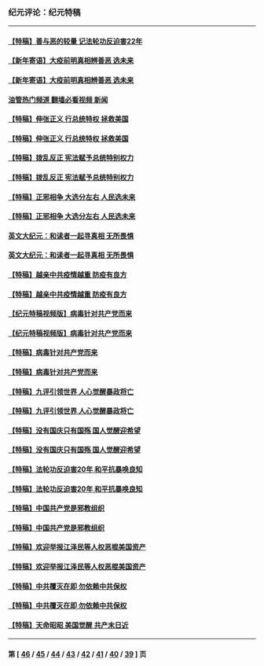 ### 纪元评论：纪元特稿
---
#### [【特稿】善与恶的较量 记法轮功反迫害22年](../../pages/nsc424/n13086597.md?08150330) 
#### [【新年寄语】大疫前明真相辨善恶 选未来](../../pages/nsc424/n12660855.md?08150330) 
#### [【新年寄语】大疫前明真相辨善恶 选未来](../../pages/nsc424/n12660855.md?08150330) 
#### [油管热门频道 翻墙必看视频 新闻](ok?08150330)
#### [【特稿】伸张正义 行总统特权 拯救美国](../../pages/nsc424/n12616806.md?08150330) 
#### [【特稿】伸张正义 行总统特权 拯救美国](../../pages/nsc424/n12616806.md?08150330) 
#### [【特稿】拨乱反正 宪法赋予总统特别权力](../../pages/nsc424/n12598306.md?08150330) 
#### [【特稿】拨乱反正 宪法赋予总统特别权力](../../pages/nsc424/n12598306.md?08150330) 
#### [【特稿】正邪相争 大选分左右 人民选未来](../../pages/nsc424/n12545208.md?08150330) 
#### [【特稿】正邪相争 大选分左右 人民选未来](../../pages/nsc424/n12545208.md?08150330) 
#### [英文大纪元：和读者一起寻真相 无所畏惧](../../pages/nsc424/n12542027.md?08150330) 
#### [英文大纪元：和读者一起寻真相 无所畏惧](../../pages/nsc424/n12542027.md?08150330) 
#### [【特稿】越亲中共疫情越重 防疫有良方](../../pages/nsc424/n12042989.md?08150330) 
#### [【特稿】越亲中共疫情越重 防疫有良方](../../pages/nsc424/n12042989.md?08150330) 
#### [【纪元特稿视频版】病毒针对共产党而来](../../pages/nsc424/n11977328.md?08150330) 
#### [【纪元特稿视频版】病毒针对共产党而来](../../pages/nsc424/n11977328.md?08150330) 
#### [【特稿】病毒针对共产党而来](../../pages/nsc424/n11928818.md?08150330) 
#### [【特稿】病毒针对共产党而来](../../pages/nsc424/n11928818.md?08150330) 
#### [【特稿】九评引领世界 人心觉醒暴政将亡](../../pages/nsc424/n11660496.md?08150330) 
#### [【特稿】九评引领世界 人心觉醒暴政将亡](../../pages/nsc424/n11660496.md?08150330) 
#### [【特稿】没有国庆只有国殇 国人觉醒迎希望](../../pages/nsc424/n11549354.md?08150330) 
#### [【特稿】没有国庆只有国殇 国人觉醒迎希望](../../pages/nsc424/n11549354.md?08150330) 
#### [【特稿】法轮功反迫害20年 和平抗暴唤良知](../../pages/nsc424/n11389135.md?08150330) 
#### [【特稿】法轮功反迫害20年 和平抗暴唤良知](../../pages/nsc424/n11389135.md?08150330) 
#### [【特稿】中国共产党是邪教组织](../../pages/nsc424/n11355551.md?08150330) 
#### [【特稿】中国共产党是邪教组织](../../pages/nsc424/n11355551.md?08150330) 
#### [【特稿】欢迎举报江泽民等人权恶棍美国资产](../../pages/nsc424/n11303040.md?08150330) 
#### [【特稿】欢迎举报江泽民等人权恶棍美国资产](../../pages/nsc424/n11303040.md?08150330) 
#### [【特稿】中共覆灭在即 勿依赖中共保权](../../pages/nsc424/n11278510.md?08150330) 
#### [【特稿】中共覆灭在即 勿依赖中共保权](../../pages/nsc424/n11278510.md?08150330) 
#### [【特稿】天命昭昭 美国觉醒 共产末日近](../../pages/nsc424/n11150259.md?08150330) 

---
#### 第 [ [46](./46.md?08150330) / [45](./45.md?08150330) / [44](./44.md?08150330) / [43](./43.md?08150330) / [42](./42.md?08150330) / [41](./41.md?08150330) / [40](./40.md?08150330) / [39](./39.md?08150330) ] 页
